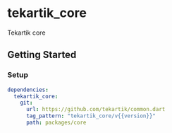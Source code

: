 # tekartik_core

Tekartik core

## Getting Started

### Setup

```yaml
dependencies:
  tekartik_core:
    git:
      url: https://github.com/tekartik/common.dart
      tag_pattern: "tekartik_core/v{{version}}"
      path: packages/core
```